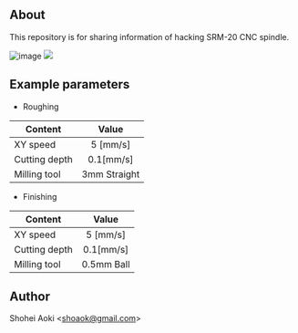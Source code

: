 ## About

This repository is for sharing information of hacking SRM-20 CNC spindle.

![image](https://cloud.githubusercontent.com/assets/855816/9123840/172996dc-3c60-11e5-9cf7-f2d57ffe88b0.png)
![](./image/milling.gif)

## Example parameters

- Roughing

| Content       | Value        |
| ------------- |:------------:|
| XY speed      | 5 [mm/s]     |
| Cutting depth | 0.1[mm/s]    |
| Milling tool  | 3mm Straight |

- Finishing

| Content       | Value        |
| ------------- |:------------:|
| XY speed      | 5 [mm/s]     |
| Cutting depth | 0.1[mm/s]    |
| Milling tool  | 0.5mm Ball   |

## Author
Shohei Aoki \<shoaok@gmail.com\>

